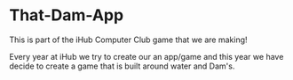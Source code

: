 # That-Dam-App
This is part of the iHub Computer Club game that we are making!

Every year at iHub we try to create our an app/game and this year we have decide to create a game that is built around water and Dam's.
